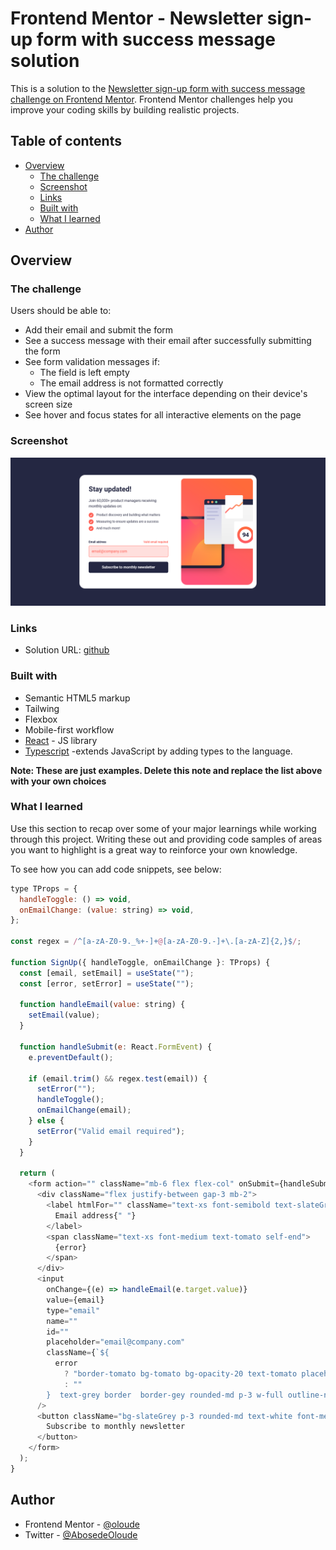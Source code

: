 # Frontend Mentor - Newsletter sign-up form with success message solution

This is a solution to the [Newsletter sign-up form with success message challenge on Frontend Mentor](https://www.frontendmentor.io/challenges/newsletter-signup-form-with-success-message-3FC1AZbNrv). Frontend Mentor challenges help you improve your coding skills by building realistic projects.

## Table of contents

- [Overview](#overview)
  - [The challenge](#the-challenge)
  - [Screenshot](#screenshot)
  - [Links](#links)
  - [Built with](#built-with)
  - [What I learned](#what-i-learned)
- [Author](#author)

## Overview

### The challenge

Users should be able to:

- Add their email and submit the form
- See a success message with their email after successfully submitting the form
- See form validation messages if:
  - The field is left empty
  - The email address is not formatted correctly
- View the optimal layout for the interface depending on their device's screen size
- See hover and focus states for all interactive elements on the page

### Screenshot

![preview](./public/preview.png)

### Links

- Solution URL: [github](https://github.com)

### Built with

- Semantic HTML5 markup
- Tailwing
- Flexbox
- Mobile-first workflow
- [React](https://reactjs.org/) - JS library
- [Typescript](https://www.typescriptlang.org/) -extends JavaScript by adding types to the language.

**Note: These are just examples. Delete this note and replace the list above with your own choices**

### What I learned

Use this section to recap over some of your major learnings while working through this project. Writing these out and providing code samples of areas you want to highlight is a great way to reinforce your own knowledge.

To see how you can add code snippets, see below:

```js
type TProps = {
  handleToggle: () => void,
  onEmailChange: (value: string) => void,
};

const regex = /^[a-zA-Z0-9._%+-]+@[a-zA-Z0-9.-]+\.[a-zA-Z]{2,}$/;

function SignUp({ handleToggle, onEmailChange }: TProps) {
  const [email, setEmail] = useState("");
  const [error, setError] = useState("");

  function handleEmail(value: string) {
    setEmail(value);
  }

  function handleSubmit(e: React.FormEvent) {
    e.preventDefault();

    if (email.trim() && regex.test(email)) {
      setError("");
      handleToggle();
      onEmailChange(email);
    } else {
      setError("Valid email required");
    }
  }

  return (
    <form action="" className="mb-6 flex flex-col" onSubmit={handleSubmit}>
      <div className="flex justify-between gap-3 mb-2">
        <label htmlFor="" className="text-xs font-semibold text-slateGrey">
          Email address{" "}
        </label>
        <span className="text-xs font-medium text-tomato self-end">
          {error}
        </span>
      </div>
      <input
        onChange={(e) => handleEmail(e.target.value)}
        value={email}
        type="email"
        name=""
        id=""
        placeholder="email@company.com"
        className={`${
          error
            ? "border-tomato bg-tomato bg-opacity-20 text-tomato placeholder:text-tomato"
            : ""
        }  text-grey border  border-gey rounded-md p-3 w-full outline-none mb-5 focus-within:border-charcoalGrey placeholder:text-grey  `}
      />
      <button className="bg-slateGrey p-3 rounded-md text-white font-medium text-base hover:bg-gradient-to-r hover:from-tomato hover:to-orange-600">
        Subscribe to monthly newsletter
      </button>
    </form>
  );
}
```

## Author

- Frontend Mentor - [@oloude](https://www.frontendmentor.io/profile/oloude)
- Twitter - [@AbosedeOloude](https://www.twitter.com/AbosedeOloude)
